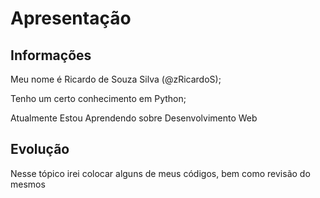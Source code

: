 # Apresentação

## Informações

Meu nome é Ricardo de Souza Silva (@zRicardoS);

Tenho um certo conhecimento em Python;

Atualmente Estou Aprendendo sobre Desenvolvimento Web

## Evolução

Nesse tópico irei colocar alguns de meus códigos, bem como revisão do mesmos

<!---
zRicardoS/zRicardoS is a ✨ special ✨ repository because its `README.md` (this file) appears on your GitHub profile.
You can click the Preview link to take a look at your changes.
--->
